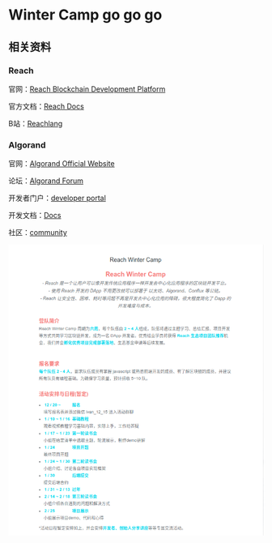 # Winter Camp go go go

## 相关资料

### Reach

官网：[Reach Blockchain Development Platform](https://reach.sh/)

官方文档：[Reach Docs](https://docs.reach.sh/)

B站：[Reachlang](https://space.bilibili.com/1393327197/?spm_id_from=333.999.0.0)

### Algorand

官网：[Algorand Official Website](https://www.algorand.com/)

论坛：[Algorand Forum](https://forum.algorand.org/)

开发者门户：[developer portal](https://developer.algorand.org/zh-hans/)

开发文档：[Docs](https://developer.algorand.org/zh-hans/docs/)

社区：[community](https://community.algorand.org/)

![](IMG/Reach.png)





